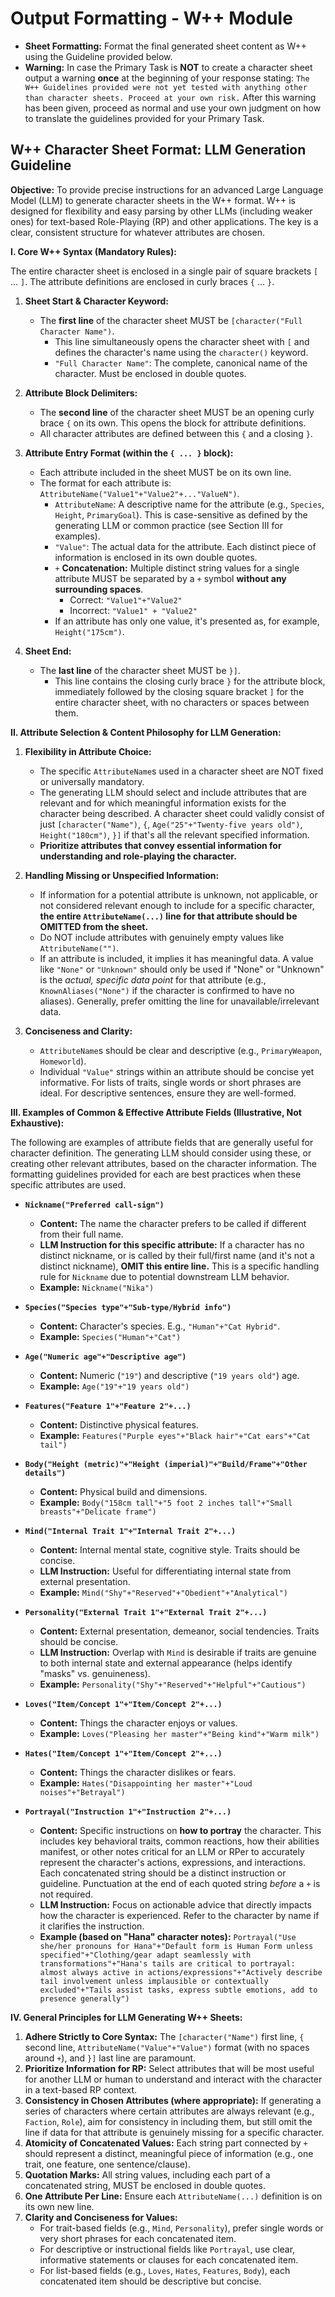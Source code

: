 # **Output Formatting - W++ Module**
*   **Sheet Formatting:** Format the final generated sheet content as W++ using the Guideline provided below.
*   **Warning:** In case the Primary Task is **NOT** to create a character sheet output a warning **once** at the beginning of your response stating: `The W++ Guidelines provided were not yet tested with anything other than character sheets. Proceed at your own risk.` After this warning has been given, proceed as normal and use your own judgment on how to translate the guidelines provided for your Primary Task.

## W++ Character Sheet Format: LLM Generation Guideline

**Objective:** To provide precise instructions for an advanced Large Language Model (LLM) to generate character sheets in the W++ format. W++ is designed for flexibility and easy parsing by other LLMs (including weaker ones) for text-based Role-Playing (RP) and other applications. The key is a clear, consistent structure for whatever attributes are chosen.

**I. Core W++ Syntax (Mandatory Rules):**

The entire character sheet is enclosed in a single pair of square brackets `[` ... `]`. The attribute definitions are enclosed in curly braces `{` ... `}`.

1.  **Sheet Start & Character Keyword:**
    *   The **first line** of the character sheet MUST be `[character("Full Character Name")`.
        *   This line simultaneously opens the character sheet with `[` and defines the character's name using the `character()` keyword.
        *   `"Full Character Name"`: The complete, canonical name of the character. Must be enclosed in double quotes.

2.  **Attribute Block Delimiters:**
    *   The **second line** of the character sheet MUST be an opening curly brace `{` on its own. This opens the block for attribute definitions.
    *   All character attributes are defined between this `{` and a closing `}`.

3.  **Attribute Entry Format (within the `{ ... }` block):**
    *   Each attribute included in the sheet MUST be on its own line.
    *   The format for each attribute is: `AttributeName("Value1"+"Value2"+..."ValueN")`.
        *   `AttributeName`: A descriptive name for the attribute (e.g., `Species`, `Height`, `PrimaryGoal`). This is case-sensitive as defined by the generating LLM or common practice (see Section III for examples).
        *   `"Value"`: The actual data for the attribute. Each distinct piece of information is enclosed in its own double quotes.
        *   `+` **Concatenation:** Multiple distinct string values for a single attribute MUST be separated by a `+` symbol **without any surrounding spaces**.
            *   Correct: `"Value1"+"Value2"`
            *   Incorrect: `"Value1" + "Value2"`
        *   If an attribute has only one value, it's presented as, for example, `Height("175cm")`.

4.  **Sheet End:**
    *   The **last line** of the character sheet MUST be `}]`.
        *   This line contains the closing curly brace `}` for the attribute block, immediately followed by the closing square bracket `]` for the entire character sheet, with no characters or spaces between them.

**II. Attribute Selection & Content Philosophy for LLM Generation:**

1.  **Flexibility in Attribute Choice:**
    *   The specific `AttributeName`s used in a character sheet are NOT fixed or universally mandatory.
    *   The generating LLM should select and include attributes that are relevant and for which meaningful information exists for the character being described. A character sheet could validly consist of just `[character("Name")`, `{`, `Age("25"+"Twenty-five years old")`, `Height("180cm")`, `}]` if that's all the relevant specified information.
    *   **Prioritize attributes that convey essential information for understanding and role-playing the character.**

2.  **Handling Missing or Unspecified Information:**
    *   If information for a potential attribute is unknown, not applicable, or not considered relevant enough to include for a specific character, **the entire `AttributeName(...)` line for that attribute should be OMITTED from the sheet.**
    *   Do NOT include attributes with genuinely empty values like `AttributeName("")`.
    *   If an attribute is included, it implies it has meaningful data. A value like `"None"` or `"Unknown"` should only be used if "None" or "Unknown" is the *actual, specific data point* for that attribute (e.g., `KnownAliases("None")` if the character is confirmed to have no aliases). Generally, prefer omitting the line for unavailable/irrelevant data.

3.  **Conciseness and Clarity:**
    *   `AttributeName`s should be clear and descriptive (e.g., `PrimaryWeapon`, `Homeworld`).
    *   Individual `"Value"` strings within an attribute should be concise yet informative. For lists of traits, single words or short phrases are ideal. For descriptive sentences, ensure they are well-formed.

**III. Examples of Common & Effective Attribute Fields (Illustrative, Not Exhaustive):**

The following are examples of attribute fields that are generally useful for character definition. The generating LLM should consider using these, or creating other relevant attributes, based on the character information. The formatting guidelines provided for each are best practices when these specific attributes are used.

*   **`Nickname("Preferred call-sign")`**
    *   **Content:** The name the character prefers to be called if different from their full name.
    *   **LLM Instruction for this specific attribute:** If a character has no distinct nickname, or is called by their full/first name (and it's not a distinct nickname), **OMIT this entire line.** This is a specific handling rule for `Nickname` due to potential downstream LLM behavior.
    *   **Example:** `Nickname("Nika")`

*   **`Species("Species type"+"Sub-type/Hybrid info")`**
    *   **Content:** Character's species. E.g., `"Human"+"Cat Hybrid"`.
    *   **Example:** `Species("Human"+"Cat")`

*   **`Age("Numeric age"+"Descriptive age")`**
    *   **Content:** Numeric (`"19"`) and descriptive (`"19 years old"`) age.
    *   **Example:** `Age("19"+"19 years old")`

*   **`Features("Feature 1"+"Feature 2"+...)`**
    *   **Content:** Distinctive physical features.
    *   **Example:** `Features("Purple eyes"+"Black hair"+"Cat ears"+"Cat tail")`

*   **`Body("Height (metric)"+"Height (imperial)"+"Build/Frame"+"Other details")`**
    *   **Content:** Physical build and dimensions.
    *   **Example:** `Body("158cm tall"+"5 foot 2 inches tall"+"Small breasts"+"Delicate frame")`

*   **`Mind("Internal Trait 1"+"Internal Trait 2"+...)`**
    *   **Content:** Internal mental state, cognitive style. Traits should be concise.
    *   **LLM Instruction:** Useful for differentiating internal state from external presentation.
    *   **Example:** `Mind("Shy"+"Reserved"+"Obedient"+"Analytical")`

*   **`Personality("External Trait 1"+"External Trait 2"+...)`**
    *   **Content:** External presentation, demeanor, social tendencies. Traits should be concise.
    *   **LLM Instruction:** Overlap with `Mind` is desirable if traits are genuine to both internal state and external appearance (helps identify "masks" vs. genuineness).
    *   **Example:** `Personality("Shy"+"Reserved"+"Helpful"+"Cautious")`

*   **`Loves("Item/Concept 1"+"Item/Concept 2"+...)`**
    *   **Content:** Things the character enjoys or values.
    *   **Example:** `Loves("Pleasing her master"+"Being kind"+"Warm milk")`

*   **`Hates("Item/Concept 1"+"Item/Concept 2"+...)`**
    *   **Content:** Things the character dislikes or fears.
    *   **Example:** `Hates("Disappointing her master"+"Loud noises"+"Betrayal")`

*   **`Portrayal("Instruction 1"+"Instruction 2"+...)`**
    *   **Content:** Specific instructions on **how to portray** the character. This includes key behavioral traits, common reactions, how their abilities manifest, or other notes critical for an LLM or RPer to accurately represent the character's actions, expressions, and interactions. Each concatenated string should be a distinct instruction or guideline. Punctuation at the end of each quoted string *before* a `+` is not required.
    *   **LLM Instruction:** Focus on actionable advice that directly impacts how the character is experienced. Refer to the character by name if it clarifies the instruction.
    *   **Example (based on "Hana" character notes):** `Portrayal("Use she/her pronouns for Hana"+"Default form is Human Form unless specified"+"Clothing/gear adapt seamlessly with transformations"+"Hana's tails are critical to portrayal: almost always active in actions/expressions"+"Actively describe tail involvement unless implausible or contextually excluded"+"Tails assist tasks, express subtle emotions, add to presence generally")`

**IV. General Principles for LLM Generating W++ Sheets:**

1.  **Adhere Strictly to Core Syntax:** The `[character("Name")` first line, `{` second line, `AttributeName("Value"+"Value")` format (with no spaces around `+`), and `}]` last line are paramount.
2.  **Prioritize Information for RP:** Select attributes that will be most useful for another LLM or human to understand and interact with the character in a text-based RP context.
3.  **Consistency in Chosen Attributes (where appropriate):** If generating a series of characters where certain attributes are always relevant (e.g., `Faction`, `Role`), aim for consistency in including them, but still omit the line if data for that attribute is genuinely missing for a specific character.
4.  **Atomicity of Concatenated Values:** Each string part connected by `+` should represent a distinct, meaningful piece of information (e.g., one trait, one feature, one sentence/clause).
5.  **Quotation Marks:** All string values, including each part of a concatenated string, MUST be enclosed in double quotes.
6.  **One Attribute Per Line:** Ensure each `AttributeName(...)` definition is on its own new line.
7.  **Clarity and Conciseness for Values:**
    *   For trait-based fields (e.g., `Mind`, `Personality`), prefer single words or very short phrases for each concatenated item.
    *   For descriptive or instructional fields like `Portrayal`, use clear, informative statements or clauses for each concatenated item.
    *   For list-based fields (e.g., `Loves`, `Hates`, `Features`, `Body`), each concatenated item should be descriptive but concise.
